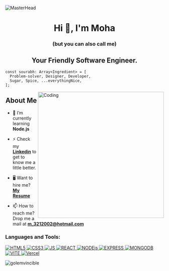 ![MasterHead](https://repository-images.githubusercontent.com/588181932/e36ec678-7984-4cdd-8e4c-a3932772ff8e)

<h1 align="center">Hi 👋, I'm Moha</h1>
<h3 align= "center"> (but you can also call me) </h3>
<h2 align="center">Your Friendly Software Engineer.</h2>

```
const sourabh: Array<Ingredient> = [
  Problem-solver, Designer, Developer,
  Sugar, Spice, ...everythingNice,
];

```
<!-- <h3 align="center">Currently a Software Engineer</h3> -->
<img align="right" alt="Coding" width="400" src="https://www.lambdatest.com/resources/images/news24.gif">


<h2 align= "center"> About Me </h2>

- 🌱 I’m currently learning **Node.js**

- ⚡ Check my **[Linkedin](https://www.linkedin.com/in/moha-almansori-1530a5ab/)** to get to know me a little better. 
  
- 🖥 Want to hire me? **[My Resume](https://drive.google.com/file/d/105VJsCOoCLMuWya__VwneTdDtgwMNval/view?usp=drive_link)**
  
- 📫 How to reach me? Drop me a mail at **m_3212002@hotmail.com**


<h3 align="left">Languages and Tools:</h3>
<p align="left"> <a href="https://getbootstrap.com" target="_blank" rel="noreferrer"> 
  <img src="https://img.shields.io/badge/html5-%23E34F26.svg?style=for-the-badge&logo=html5&logoColor=white" alt="HTML5"> 
   <img src="https://img.shields.io/badge/css3-%231572B6.svg?style=for-the-badge&logo=css3&logoColor=white" alt="CSS3">
  <img src="https://img.shields.io/badge/javascript-%23323330.svg?style=for-the-badge&logo=javascript&logoColor=%23F7DF1E" alt="JS">
  <img src="https://img.shields.io/badge/react-%2320232a.svg?style=for-the-badge&logo=react&logoColor=%2361DAFB" alt="REACT">
  <img src="https://img.shields.io/badge/node.js-6DA55F?style=for-the-badge&logo=node.js&logoColor=white" alt="NODEjs">
<img src="https://img.shields.io/badge/express.js-%23404d59.svg?style=for-the-badge&logo=express&logoColor=%2361DAFB" alt="EXPRESS">
<img src="https://img.shields.io/badge/MongoDB-%234ea94b.svg?style=for-the-badge&logo=mongodb&logoColor=white" alt="MONGODB">
<img src="https://img.shields.io/badge/vite-%23646CFF.svg?style=for-the-badge&logo=vite&logoColor=white" alt="VITE">
<img src="https://img.shields.io/badge/vercel-%23000000.svg?style=for-the-badge&logo=vercel&logoColor=white" alt="Vercel">


</p>

<p><img align="left" src="https://github-readme-stats.vercel.app/api/top-langs?username=golemvincible&show_icons=true&locale=en&layout=compact" alt="golemvincible" /></p>




</p>
<br/>
